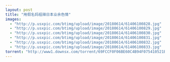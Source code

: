 ```yaml
---
layout: post
title: "用假名妈祖辣日本业余色情"
images:
  - "http://p.usxpic.com/btimg/upload/image/20180614/61406100828.jpg"
  - "http://p.usxpic.com/btimg/upload/image/20180614/61406100829.jpg"
  - "http://p.usxpic.com/btimg/upload/image/20180614/61406100830.jpg"
  - "http://p.usxpic.com/btimg/upload/image/20180614/61406100831.jpg"
  - "http://p.usxpic.com/btimg/upload/image/20180614/61406100832.jpg"
  - "http://p.usxpic.com/btimg/upload/image/20180614/61406100833.jpg"
torrent: "http://www1.downsx.com/torrent/69FCCF0F06BE60C4B94F075410521B7D30E0BE4C"
---
```

